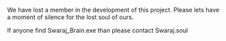 We have lost a member in the development of this project.
Please lets have a moment of silence for the lost soul of ours.

If anyone find Swaraj_Brain.exe than please contact Swaraj.soul
